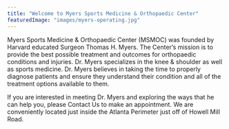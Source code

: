 ```yaml
---
title: "Welcome to Myers Sports Medicine & Orthopaedic Center"
featuredImage: "images/myers-operating.jpg"
---
```

Myers Sports Medicine & Orthopaedic Center (MSMOC) was 
founded by Harvard educated Surgeon Thomas H. Myers. 
The Center’s mission is to provide the best possible 
treatment and outcomes for orthopaedic conditions and 
injuries. Dr. Myers specializes in the knee & shoulder 
as well as sports medicine. Dr. Myers believes in taking 
the time to properly diagnose patients and ensure they 
understand their condition and all of the treatment 
options available to them. 

If you are interested in meeting Dr. Myers and exploring 
the ways that he can help you, please Contact Us to make 
an appointment. We are conveniently located just inside 
the Atlanta Perimeter just off of Howell Mill Road.
